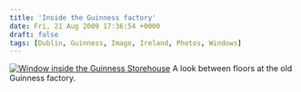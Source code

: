 ```yaml
---
title: 'Inside the Guinness factory'
date: Fri, 21 Aug 2009 17:36:54 +0000
draft: false
tags: [Dublin, Guinness, Image, Ireland, Photos, Windows]
---
```


[![Window inside the Guinness Storehouse](http://gerard.interwebworld.co.uk/files/2009/08/guinness-window.jpg)](http://gerard.interwebworld.co.uk/files/2009/08/guinness-window.jpg) A look between floors at the old Guinness factory.